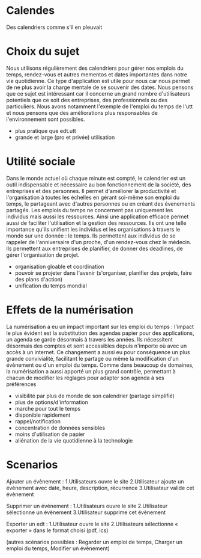 # Calendes
Des calendriers comme s'il en pleuvait

# Choix du sujet

Nous utilisons régulièrement des calendriers pour gérer nos emplois du temps, rendez-vous et autres mementos et dates importantes dans notre vie quotidienne. Ce type d'application est utile pour nous car nous permet de ne plus avoir la charge mentale de se souvenir des dates.
Nous pensons que ce sujet est intéressant car il concerne un grand nombre d'utilisateurs potentiels que ce soit des entreprises, des professionnels ou des particuliers.
Nous avons notamment l'exemple de l'emploi du temps de l'utt et nous pensons que des améliorations plus responsables de l'environnement sont possibles.
- plus pratique que edt.utt
- grande et large (pro et privée) utilisation

# Utilité sociale

Dans le monde actuel où chaque minute est compté, le calendrier est un outil indispensable et nécessaire au bon fonctionnement de la société, des entreprises et des personnes. 
Il permet d'améliorer la productivité et l'organisation à toutes les échelles en gérant soi-même son emploi du temps, le partageant avec d'autres personnes ou en créant des évenements partagés.
Les emplois du temps ne concernent pas uniquement les individus mais aussi les ressources. Ainsi une application efficace permet aussi de faciliter l'utilisation et la gestion des ressources.
Ils ont une telle importance qu'ils unifient les individus et les organisations à travers le monde sur une donnée : le temps.
Ils permettent aux individus de se rappeler de l'anniversaire d'un proche, d'un rendez-vous chez le médecin.
Ils permettent aux entreprises de planifier, de donner des deadlines, de gérer l'organisation de projet.
- organisation gloable et coordination
- pouvoir se projeter dans l'avenir (s'organiser, planifier des projets, faire des plans d'action)
- unification du temps mondial

# Effets de la numérisation

La numérisation a eu un impact important sur les emploi du temps : 
l'impact le plus évident est la substitution des agendas papier pour des applications, un agenda se garde désormais à travers les années.
Ils nécessitent désormais des comptes et sont accessibles depuis n'importe où avec un accès à un internet.
Ce changement a aussi eu pour conséquence un plus grande convivialité, facilitant le partage ou même la modification d'un évènement ou d'un emploi du temps.
Comme dans beaucoup de domaines, la numérisation a aussi apporté un plus grand contrôle, permettant à chacun de modifier les réglages pour adapter son agenda à ses préférences

- visibilité par plus de monde de son calendrier (partage simplifié)
- plus de options/d'information
- marche pour tout le temps
- disponible rapidement
- rappel/notification
- concentration de données sensibles
- moins d'utilisation de papier
- aliénation de la vie quotidienne à la technologie


# Scenarios

Ajouter un évènement :
1.Utilisateurs ouvre le site
2.Utilisateur ajoute un évènement avec date, heure, description, récurrence
3.Utilisateur valide cet évènement
  
Supprimer un évènement :
1.Utilisateurs ouvre le site 
2.Utilisateur sélectionne un évènement
3.Utilisateur supprime cet évènement
  
Exporter un edt :
1.Utilisateur ouvre le site
2.Utilisateurs sélectionne « exporter » dans le format choisi (pdf, ics)
	
(autres scénarios possibles : Regarder un emploi de temps, Charger un emploi du temps, Modifier un évènement)

